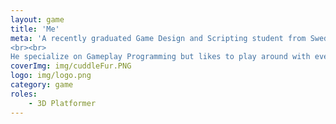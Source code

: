 ```yaml
---
layout: game
title: 'Me'
meta: 'A recently graduated Game Design and Scripting student from Sweden. He has a big passion when it comes to gaming and game development and know that this will be his future.
<br><br>
He specialize on Gameplay Programming but likes to play around with everything from complex AI to beautiful 3D art.'
coverImg: img/cuddleFur.PNG
logo: img/logo.png
category: game
roles:
    - 3D Platformer
---
```


